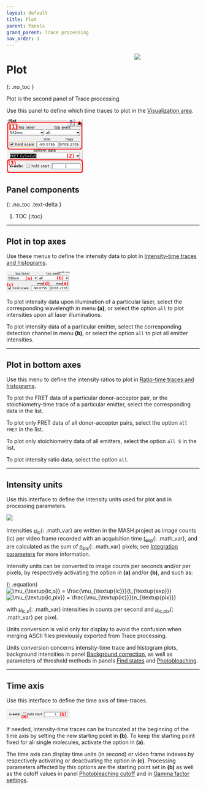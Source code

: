 ```yaml
---
layout: default
title: Plot
parent: Panels
grand_parent: Trace processing
nav_order: 3
---
```


<img src="../../assets/images/logos/logo-trace-processing_400px.png" width="170" style="float:right; margin-left: 15px;"/>

# Plot
{: .no_toc }

Plot is the second panel of Trace processing.

Use this panel to define which time traces to plot in the 
[Visualization area](area-visualization.html).

<a class="plain" href="../../assets/images/gui/TP-panel-plot.png"><img src="../../assets/images/gui/TP-panel-plot.png" style="max-width: 200px;"/></a>


## Panel components
{: .no_toc .text-delta }

1. TOC
{:toc}


---

## Plot in top axes

Use these menus to define the intensity data to plot in 
[Intensity-time traces and histograms](area-visualization.html#intensity-time-traces-and-histograms).

<a class="plain" href="../../assets/images/gui/TP-panel-plot-top.png"><img src="../../assets/images/gui/TP-panel-plot-top.png" style="max-width: 165px;"/></a>

To plot intensity data upon illumination of a particular laser, select the corresponding wavelength in menu **(a)**, or select the option `all` to plot intensities upon all laser illuminations.

To plot intensity data of a particular emitter, select the corresponding detection channel in menu **(b)**, or select the option `all` to plot all emitter intensities.


---

## Plot in bottom axes

Use this menu to define the intensity ratios to plot in 
[Ratio-time traces and histograms](area-visualization.html#ratio-time-traces-and-histograms).

To plot the FRET data of a particular donor-acceptor pair, or the stoichiometry-time trace of a particular emitter, select the corresponding data in the list. 

To plot only FRET data of all donor-acceptor pairs, select the option `all FRET` in the list.

To plot only stoichiometry data of all emitters, select the option `all S` in the list.

To plot intensity ratio data, select the option `all`.


---

## Intensity units

Use this interface to define the intensity units used for plot and in processing parameters.

<a class="plain" href="../../assets/images/gui/TP-panel-plot-intunits.png"><img src="../../assets/images/gui/TP-panel-plot-intunits.png" style="max-width: 158px;"/></a>

Intensities 
[*&#956;*<sub>ic</sub>](){: .math_var} are written in the MASH project as image counts (ic) per video frame recorded with an acquisition time 
[*t*<sub>exp</sub>](){: .math_var}, and are calculated as the sum of 
[*n*<sub>pix</sub>](){: .math_var} pixels; see
[Integration parameters](../../video-processing/panels/panel-intensity-integration.html#integration-parameters) for more information.

Intensity units can be converted to image counts per seconds and/or per pixels, by respectively activating the option in **(a)** and/or **(b)**, and such as:

{: .equation}
<img src="../../assets/images/equations/TP-eq-units-01.gif" alt="\mu_{\textup{ic,s}} = \frac{\mu_{\textup{ic}}}{t_{\textup{exp}}}"><br>
<img src="../../assets/images/equations/TP-eq-units-02.gif" alt="\mu_{\textup{ic,pix}} = \frac{\mu_{\textup{ic}}}{n_{\textup{pix}}}">

with 
[*&#956;*<sub>ic,s</sub>](){: .math_var} intensities in counts per second  and 
[*&#956;*<sub>ic,pix</sub>](){: .math_var} per pixel.

Units conversion is valid only for display to avoid the confusion when merging ASCII files previously exported from Trace processing.

Units conversion concerns intensity-time trace and histogram plots, background intensities in panel 
[Background correction](panel-background-correction.html#background-intensity), as well as parameters of threshold methods in panels 
[Find states](panel-find-states.html#method-parameters) and 
[Photobleaching](panel-photobleaching.html#automatic-detection-settings).


---

## Time axis

Use this interface to define the time axis of time-traces.

<a class="plain" href="../../assets/images/gui/TP-panel-plot-xaxis.png"><img src="../../assets/images/gui/TP-panel-plot-xaxis.png" style="max-width: 165px;"/></a>

If needed, intensity-time traces can be truncated at the beginning of the time axis by setting the new starting point in **(b)**. 
To keep the starting point fixed for all single molecules, activate the option in **(a)**.

The time axis can display time units (in second) or video frame indexes by respectively activating or deactivating the option in **(c)**. 
Processing parameters affected by this options are the starting point set in **(b)** as well as the cutoff values in panel 
[Photobleaching cutoff](panel-photobleaching.html#photobleaching-cutoff) and in 
[Gamma factor settings](panel-factor-corrections#gamma-factor-settings).



